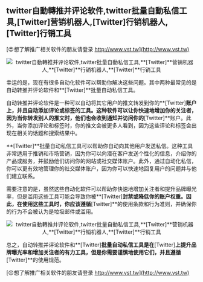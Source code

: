 ## **twitter自動轉推并评论软件,twitter批量自動私信工具,**[Twitter]**营销机器人,**[Twitter]**行销机器人,**[Twitter]**行销工具**

[😍想了解推广相关软件的朋友请登录 http://www.vst.tw](http://www.vst.tw)

 <center><img src="https://vst.tw/MP4/tuiguang/png/8.png" alt="twitter自動轉推并评论软件,twitter批量自動私信工具,**[Twitter]**营销机器人,**[Twitter]**行销机器人,**[Twitter]**行销工具"></center>

幸运的是，现在有很多自动化软件可以帮助你解决这些问题。其中两种最常见的是自动转推并评论软件和**[Twitter]**批量自动私信工具。

自动转推并评论软件是一种可以自动将其它用户的推文转发到你的**[Twitter]**账户上，并且自动添加评论或标签的工具。这种软件可以让你快速地增加你的关注者，因为当你转发别人的推文时，他们也会收到通知并访问你的**[Twitter]**账户。此外，当你添加评论和标签时，你的推文会被更多人看到，因为这些评论和标签会出现在相关的话题和搜索结果中。

**[Twitter]**批量自动私信工具可以帮助你自动向其他用户发送私信。这种工具非常适用于推销和市场营销，因为你可以向潜在客户发送个性化的信息，介绍你的产品或服务，并鼓励他们访问你的网站或社交媒体账户。此外，通过自动化私信，你可以更有效地管理你的社交媒体账户，因为你可以快速地回复用户的问题并与他们建立联系。

需要注意的是，虽然这些自动化软件可以帮助你快速地增加关注者和提升品牌曝光率，但是滥用这些工具可能会导致你被**[Twitter]**封禁或降低你的账户权重。因此，在使用这些工具时，你应该遵循**[Twitter]**的使用条款和行为准则，并确保你的行为不会被认为是垃圾邮件或滥用。

 <center><img src="https://vst.tw/MP4/tuiguang/png/0.png" alt="twitter自動轉推并评论软件,twitter批量自動私信工具,**[Twitter]**营销机器人,**[Twitter]**行销机器人,**[Twitter]**行销工具"></center>

总之，自动转推并评论软件和**[Twitter]**批量自动私信工具是在**[Twitter]**上提升品牌曝光率和增加关注者的有力工具，但是你需要谨慎地使用它们，并且遵循**[Twitter]**的使用规范。

[😍想了解推广相关软件的朋友请登录 http://www.vst.tw](http://www.vst.tw)



